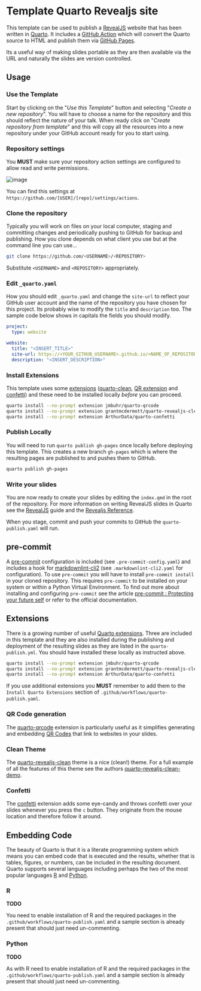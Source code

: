# Template Quarto Revealjs site

This template can be used to publish a [RevealJS](https://revealjs.com/) website that has been written in
[Quarto](https://www.quarto.org). It includes a [GitHub Action](https://docs.github.com/en/actions) which will convert
the Quarto source to HTML and publish them via [GitHub Pages](https://pages.github.com/).

Its a useful way of making slides portable as they are then available via the URL and naturally the slides are version
controlled.

## Usage

### Use the Template

Start by clicking on the "_Use this Template_" button and selecting "_Create a new repository_". You will have to choose
a name for the repository and this should reflect the nature of your talk. When ready click on "_Create repository from
template_" and this will copy all the resources into a new repository under your GitHub account ready for you to start
using.

### Repository settings

You **MUST** make sure your repository action settings are configured to allow read and write permissions.

![image](https://user-images.githubusercontent.com/20887250/216280796-86028c95-76b7-418a-a3eb-e614a8ab874a.png)

You can find this settings at `https://github.com/[USER]/[repo]/settings/actions`.

### Clone the repository

Typically you will work on files on your local computer, staging and committing changes and periodically pushing to
GitHub for backup and publishing. How you clone depends on what client you use but at the command line you can use...

``` bash
git clone https://github.com/<USERNAME>/<REPOSITORY>
```

Substitute `<USERNAME>` and `<REPOSITORY>` appropriately.

### Edit `_quarto.yaml`

How you should edit `_quarto.yaml` and change the `site-url` to reflect your GitHub user account and the name of the
repository you have chosen for this project. Its probably wise to modify the `title` and `description` too. The sample
code below shows in capitals the fields you should modify.

``` yaml
project:
  type: website

website:
  title: "<INSERT_TITLE>"
  site-url: https://<YOUR_GITHUB_USERNAME>.github.io/<NAME_OF_REPOSITORY>
  description: "<INSERT_DESCRIPTION>"
```

### Install Extensions

This template uses some [extensions](https://quarto.org/docs/extensions/)
([quarto-clean](https://github.com/grantmcdermott/quarto-revealjs-clean), [QR
extension](https://github.com/jmbuhr/quarto-qrcode) and [confetti](https://github.com/ArthurData/quarto-confetti)) and
these need to be installed locally _before_ you can proceed.

``` bash
quarto install --no-prompt extension jmbuhr/quarto-qrcode
quarto install --no-prompt extension grantmcdermott/quarto-revealjs-clean
quarto install --no-prompt extension ArthurData/quarto-confetti
```

### Publish Locally

You will need to run `quarto publish gh-pages` once locally before deploying this template. This creates a new branch
`gh-pages` which is where the resulting pages are published to and pushes them to GitHub.


``` bash
quarto publish gh-pages
```


### Write your slides

You are now ready to create your slides by editing the `index.qmd` in the root of the repository. For more information
on writing RevealJS slides in Quarto see the [RevealJS](https://quarto.org/docs/presentations/revealjs/) guide and the
[Revealjs Reference](https://quarto.org/docs/reference/formats/presentations/revealjs.html).

When you stage, commit and push your commits to GitHub the `quarto-publish.yaml` will run.


## pre-commit

A [pre-commit](https://pre-commit.com) configuration is included (see `.pre-commit-config.yaml`) and includes a hook for
[markdownlint-cli2](https://github.com/DavidAnson/markdownlint-cli2) (see `.markdownlint-cli2.yaml` for
configuration). To use `pre-commit` you will have to install `pre-commit install` in your cloned repository. This requires
`pre-commit` to be installed on your system or within a Python Virtual Environment. To find out more about installing
and configuring `pre-commit` see the article [pre-commit : Protecting your future
self](https://rse.shef.ac.uk/blog/pre-commit/) or refer to the official documentation.

## Extensions

There is a growing number of useful [Quarto extensions](https://quarto.org/docs/extensions/). Three are included in this
template and they are also installed during the publishing and deployment of the resulting slides as they are listed in
the `quarto-publish.yml`. You should have installed these locally as instructed above.

``` bash
quarto install --no-prompt extension jmbuhr/quarto-qrcode
quarto install --no-prompt extension grantmcdermott/quarto-revealjs-clean
quarto install --no-prompt extension ArthurData/quarto-confetti
```

If you use additional extensions you **MUST** remember to add them to the `Install Quarto Extensions` section of
`.github/workflows/quarto-publish.yaml`.

### QR Code generation

The [quarto-qrcode](https://github.com/jmbuhr/quarto-qrcode) extension is particularly useful as it simplifies
generating and embedding [QR Codes](https://en.wikipedia.org/wiki/QR_code) that link to websites in your slides.

### Clean Theme

The [quarto-revealjs-clean](https://github.com/grantmcdermott/quarto-revealjs-clean/) theme is a nice (clean!)
theme. For a full example of all the features of this theme see the authors
[quarto-revealjs-clean-demo](https://github.com/grantmcdermott/quarto-revealjs-clean-demo).


### Confetti

The [confetti](https://github.com/ArthurData/quarto-confetti) extension adds some eye-candy and throws confetti over
your slides whenever you press the `c` button. They originate from the mouse location and therefore follow it around.


## Embedding Code

The beauty of Quarto is that it is a literate programming system which means you can embed code that is executed and the
results, whether that is tables, figures, or numbers, can be included in the resulting document. Quarto supports several
languages including perhaps the two of the most popular languages [R](https://www.r-project.org) and
[Python](https://www.python.org).

### R

**TODO**

You need to enable installation of R and the required packages in the `.github/workflows/quarto-publish.yaml` and a
sample section is already present that should just need un-commenting.

### Python

**TODO**

As with R need to enable installation of R and the required packages in the `.github/workflows/quarto-publish.yaml` and
a sample section is already present that should just need un-commenting.
